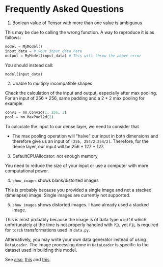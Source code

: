 # Frequently Asked Questions

1.  Boolean value of Tensor with more than one value is ambiguous

This may be due to calling the wrong function. A way to reproduce it is as follows:

```python
model = MyModel()
input_data = # your input data here
output = MyModel(input_data) # This will throw the above error
```

You should instead call:

```python
model(input_data)

```

2. Unable to multiply incompatible shapes 

Check the calculation of the input and output, especially after max pooling. For an input of 256 * 256, 
same padding and a 2 * 2 max pooling for example:

```python
conv1 = nn.Conv2d(1, 256, 3)
pool = nn.MaxPool2d(2)
```
To calculate the input to our dense layer, we need to consider that 

* The max pooling operation will "halve" our input in both dimensions and therefore give us an input of
`[256, 254/2,254/2]`. Therefore, for the dense layer, our input will be 256 * 127 * 127. 
  
3. DefaultCPUAllocator: not enough memory

You need to reduce the size of your input or use a computer with more computational power. 

4. `show_images` shows blank/distorted images

This is probably because you provided a single image and not a stacked (timelapse) image. Single images are currently
not supported. 

5. `show_images` shows distorted images. I have already used a stacked image.

This is most probably because the image is of data type `uint16` which unfortunately at the time is not properly 
handled with `PIL` yet `PIL` is required for `torch` transformations used in `data.py`. 

Alternatively, you may write your own data generator instead of using `DataLoader`. The image processing done in 
`DataLoader` is specific to the dataset used in building this model. 

See [also](https://github.com/python-pillow/Pillow/issues/1514), 
[this](https://pillow.readthedocs.io/en/stable/handbook/concepts.html#concept-modes) and 
[this](https://scikit-image.org/docs/dev/user_guide/data_types.html). 